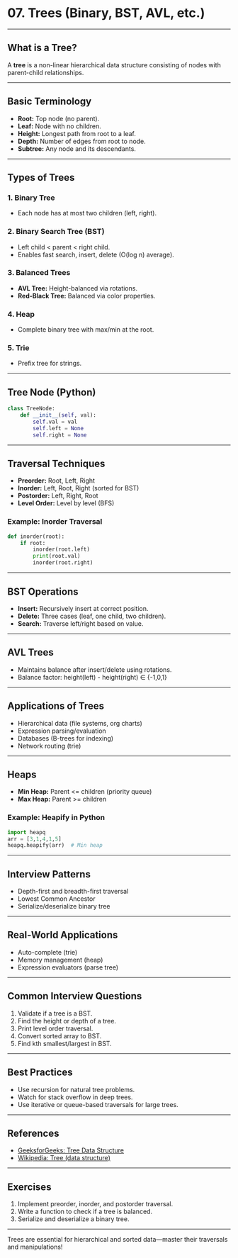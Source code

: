 # 07. Trees (Binary, BST, AVL, etc.)

---

## What is a Tree?

A **tree** is a non-linear hierarchical data structure consisting of nodes with parent-child relationships.

---

## Basic Terminology

- **Root:** Top node (no parent).
- **Leaf:** Node with no children.
- **Height:** Longest path from root to a leaf.
- **Depth:** Number of edges from root to node.
- **Subtree:** Any node and its descendants.

---

## Types of Trees

### 1. Binary Tree

- Each node has at most two children (left, right).

### 2. Binary Search Tree (BST)

- Left child < parent < right child.
- Enables fast search, insert, delete (O(log n) average).

### 3. Balanced Trees

- **AVL Tree:** Height-balanced via rotations.
- **Red-Black Tree:** Balanced via color properties.

### 4. Heap

- Complete binary tree with max/min at the root.

### 5. Trie

- Prefix tree for strings.

---

## Tree Node (Python)

```python
class TreeNode:
    def __init__(self, val):
        self.val = val
        self.left = None
        self.right = None
```

---

## Traversal Techniques

- **Preorder:** Root, Left, Right
- **Inorder:** Left, Root, Right (sorted for BST)
- **Postorder:** Left, Right, Root
- **Level Order:** Level by level (BFS)

### Example: Inorder Traversal

```python
def inorder(root):
    if root:
        inorder(root.left)
        print(root.val)
        inorder(root.right)
```

---

## BST Operations

- **Insert:** Recursively insert at correct position.
- **Delete:** Three cases (leaf, one child, two children).
- **Search:** Traverse left/right based on value.

---

## AVL Trees

- Maintains balance after insert/delete using rotations.
- Balance factor: height(left) - height(right) ∈ {-1,0,1}

---

## Applications of Trees

- Hierarchical data (file systems, org charts)
- Expression parsing/evaluation
- Databases (B-trees for indexing)
- Network routing (trie)

---

## Heaps

- **Min Heap:** Parent <= children (priority queue)
- **Max Heap:** Parent >= children

### Example: Heapify in Python

```python
import heapq
arr = [3,1,4,1,5]
heapq.heapify(arr)  # Min heap
```

---

## Interview Patterns

- Depth-first and breadth-first traversal
- Lowest Common Ancestor
- Serialize/deserialize binary tree

---

## Real-World Applications

- Auto-complete (trie)
- Memory management (heap)
- Expression evaluators (parse tree)

---

## Common Interview Questions

1. Validate if a tree is a BST.
2. Find the height or depth of a tree.
3. Print level order traversal.
4. Convert sorted array to BST.
5. Find kth smallest/largest in BST.

---

## Best Practices

- Use recursion for natural tree problems.
- Watch for stack overflow in deep trees.
- Use iterative or queue-based traversals for large trees.

---

## References

- [GeeksforGeeks: Tree Data Structure](https://www.geeksforgeeks.org/binary-tree-data-structure/)
- [Wikipedia: Tree (data structure)](https://en.wikipedia.org/wiki/Tree_(data_structure))

---

## Exercises

1. Implement preorder, inorder, and postorder traversal.
2. Write a function to check if a tree is balanced.
3. Serialize and deserialize a binary tree.

---

Trees are essential for hierarchical and sorted data—master their traversals and manipulations!
